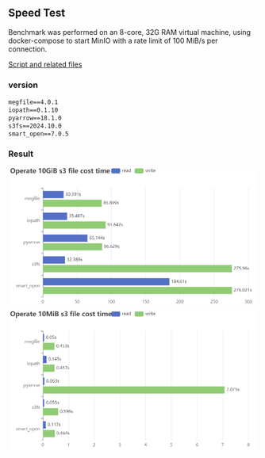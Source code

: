 ## Speed Test

Benchmark was performed on an 8-core, 32G RAM virtual machine, using docker-compose to start MinIO with a rate limit of 100 MiB/s per connection.

[Script and related files](https://github.com/megvii-research/megfile/tree/main/scripts/benchmark)

### version

```
megfile==4.0.1
iopath==0.1.10
pyarrow==18.1.0
s3fs==2024.10.0
smart_open==7.0.5
```

### Result

![10GiB](https://github.com/megvii-research/megfile/blob/main/scripts/benchmark/10GiB.png?raw=true)
![10MiB](https://github.com/megvii-research/megfile/blob/main/scripts/benchmark/10MiB.png?raw=true)
